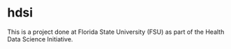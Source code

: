 # hdsi

This is a project done at Florida State University (FSU) as part of the Health Data Science Initiative. 
